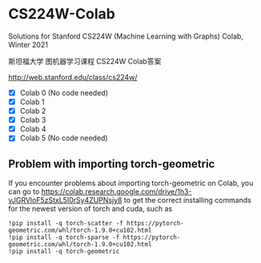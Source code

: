 # CS224W-Colab
Solutions for Stanford CS224W (Machine Learning with Graphs) Colab, Winter 2021

斯坦福大学 图机器学习课程 CS224W Colab答案

http://web.stanford.edu/class/cs224w/

- [x] Colab 0 (No code needed)
- [x] Colab 1
- [x] Colab 2
- [x] Colab 3
- [x] Colab 4
- [x] Colab 5 (No code needed)

## Problem with importing torch-geometric
If you encounter problems about importing torch-geometric on Colab, you can go to https://colab.research.google.com/drive/1h3-vJGRVloF5zStxL5I0rSy4ZUPNsjy8 to get the correct installing commands for the newest version of torch and cuda, such as 
```
!pip install -q torch-scatter -f https://pytorch-geometric.com/whl/torch-1.9.0+cu102.html
!pip install -q torch-sparse -f https://pytorch-geometric.com/whl/torch-1.9.0+cu102.html
!pip install -q torch-geometric
```

